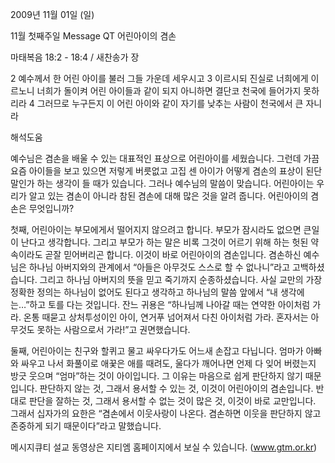 2009년 11월 01일 (일)

11월 첫째주일 Message QT 어린아이의 겸손



마태복음 18:2 - 18:4 / 새찬송가  장


2 예수께서 한 어린 아이를 불러 그들 가운데 세우시고 3 이르시되 진실로 너희에게 이르노니 너희가 돌이켜 어린 아이들과 같이 되지 아니하면 결단코 천국에 들어가지 못하리라 4 그러므로 누구든지 이 어린 아이와 같이 자기를 낮추는 사람이 천국에서 큰 자니라

해석도움





예수님은 겸손을 배울 수 있는 대표적인 표상으로 어린아이를 세웠습니다. 
그런데 가끔 요즘 아이들을 보고 있으면 저렇게 버릇없고 고집 센 아이가 어떻게 겸손의 표상이 된단 말인가 하는 생각이 들 때가 있습니다. 그러나 예수님의 말씀이 맞습니다. 어린아이는 우리가 알고 있는 겸손이 아니라 참된 겸손에 대해 많은 것을 알려 줍니다. 
어린아이의 겸손은 무엇입니까?

첫째, 어린아이는 부모에게서 떨어지지 않으려고 합니다. 부모가 잠시라도 없으면 큰일이 난다고 생각합니다. 그리고 부모가 하는 말은 비록 그것이 어르기 위해 하는 헛된 약속이라도 곧잘 믿어버리곤 합니다. 이것이 바로 어린아이의 겸손입니다. 
겸손하신 예수님은 하나님 아버지와의 관계에서 “아들은 아무것도 스스로 할 수 없나니”라고 고백하셨습니다. 그리고 하나님 아버지의 뜻을 믿고 죽기까지 순종하셨습니다. 사실 교만의 가장 정확한 정의는 하나님이 없어도 된다고 생각하고 하나님의 말씀 앞에서 “내 생각에는…”하고 토를 다는 것입니다. 
잔느 귀용은 “하나님께 나아갈 때는 연약한 아이처럼 가라. 온통 때묻고 상처투성이인 아이, 연거푸 넘어져서 다친 아이처럼 가라. 혼자서는 아무것도 못하는 사람으로서 가라!”고 권면했습니다.

둘째, 어린아이는 친구와 할퀴고 물고 싸우다가도 어느새 손잡고 다닙니다. 엄마가 아빠와 싸우고 나서 화풀이로 애꿎은 애를 때려도, 울다가 깨어나면 언제 다 잊어 버렸는지 방긋 웃으며 “엄마”하는 것이 아이입니다. 
그 이유는 마음으로 쉽게 판단하지 않기 때문입니다. 판단하지 않는 것, 그래서 용서할 수 있는 것, 이것이 어린아이의 겸손입니다. 반대로 판단을 잘하는 것, 그래서 용서할 수 없는 것이 많은 것, 이것이 바로 교만입니다. 
그래서 십자가의 요한은 “겸손에서 이웃사랑이 나온다. 겸손하면 이웃을 판단하지 않고 존중하게 되기 때문이다”라고 말했습니다.

메시지큐티 설교 동영상은
지티엠 홈페이지에서 보실 수 있습니다.
(www.gtm.or.kr)